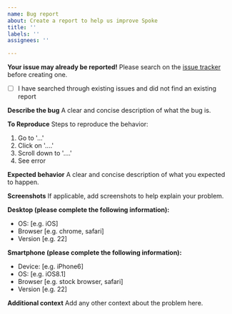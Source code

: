```yaml
---
name: Bug report
about: Create a report to help us improve Spoke
title: ''
labels: ''
assignees: ''

---
```


**Your issue may already be reported!**
Please search on the [issue tracker](../) before creating one.

- [ ] I have searched through existing issues and did not find an existing report

**Describe the bug**
A clear and concise description of what the bug is.

**To Reproduce**
Steps to reproduce the behavior:

1.  Go to '...'
2.  Click on '....'
3.  Scroll down to '....'
4.  See error

**Expected behavior**
A clear and concise description of what you expected to happen.

**Screenshots**
If applicable, add screenshots to help explain your problem.

**Desktop (please complete the following information):**

- OS: [e.g. iOS]
- Browser [e.g. chrome, safari]
- Version [e.g. 22]

**Smartphone (please complete the following information):**

- Device: [e.g. iPhone6]
- OS: [e.g. iOS8.1]
- Browser [e.g. stock browser, safari]
- Version [e.g. 22]

**Additional context**
Add any other context about the problem here.
